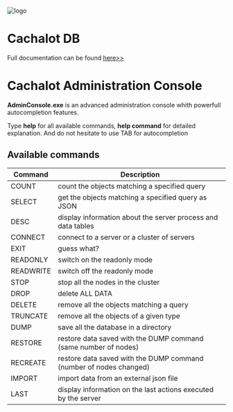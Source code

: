 ﻿![logo](https://github.com/usinesoft/Cachalot/blob/master/Media/cachalot_64.png?raw=true) 
# Cachalot DB  
Full documentation can be found [here>>](https://github.com/usinesoft/Cachalot/blob/master/Doc/CachalotUserGuide.pdf)

Cachalot Administration Console
===========================================


**AdminConsole.exe** is an advanced administration console whith powerfull autocompletion features.

Type **help** for all available commands, **help command** for detailed explanation. And do not hesitate to use TAB for autocompletion

## Available commands

|  Command| Description                                                      |
----------|------------------------------------------------------------------
COUNT     | count the objects matching a specified query|
SELECT    | get the objects matching a specified query as JSON
DESC      | display information about the server process and data tables
CONNECT   | connect to a server or a cluster of servers
EXIT      | guess what?
READONLY  | switch on the readonly mode
READWRITE | switch off the readonly mode
STOP      | stop all the nodes in the cluster
DROP      | delete ALL DATA
DELETE    | remove all the objects matching a query
TRUNCATE  | remove all the objects of a given type
DUMP      | save all the database in a directory
RESTORE   | restore data saved with the DUMP command (same number of nodes)
RECREATE  | restore data saved with the DUMP command (number of nodes changed)
IMPORT    | import data from an external json file
LAST      | display information on the last actions executed by the server
